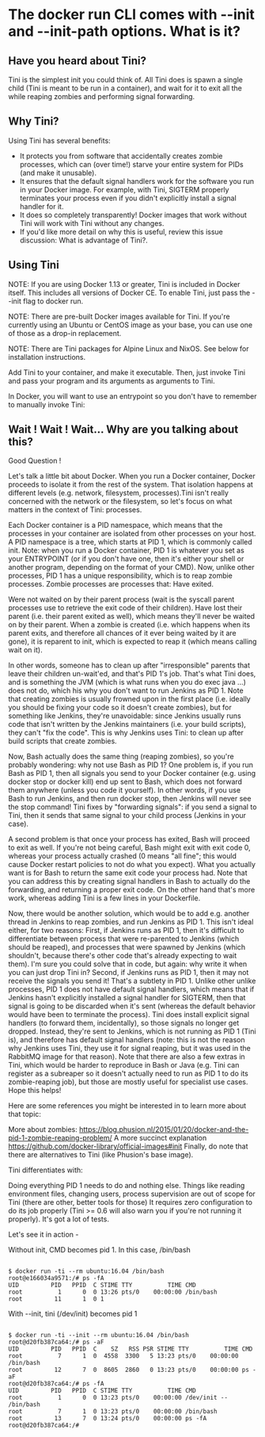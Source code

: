 
# The docker run CLI comes with --init and --init-path options. What is it?

## Have you heard about Tini?

Tini is the simplest init you could think of. All Tini does is spawn a single child (Tini is meant to be run in a container), and wait for it to exit all the while reaping zombies and performing signal forwarding.

## Why Tini?

Using Tini has several benefits:

- It protects you from software that accidentally creates zombie processes, which can (over time!) starve your entire system for PIDs (and make it unusable).
- It ensures that the default signal handlers work for the software you run in your Docker image. For example, with Tini, SIGTERM properly terminates your process even if you didn't explicitly install a signal handler for it.
- It does so completely transparently! Docker images that work without Tini will work with Tini without any changes.
- If you'd like more detail on why this is useful, review this issue discussion: What is advantage of Tini?.

## Using Tini

NOTE: If you are using Docker 1.13 or greater, Tini is included in Docker itself. This includes all versions of Docker CE. To enable Tini, just pass the --init flag to docker run.

NOTE: There are pre-built Docker images available for Tini. If you're currently using an Ubuntu or CentOS image as your base, you can use one of those as a drop-in replacement.

NOTE: There are Tini packages for Alpine Linux and NixOS. See below for installation instructions.

Add Tini to your container, and make it executable. Then, just invoke Tini and pass your program and its arguments as arguments to Tini.

In Docker, you will want to use an entrypoint so you don't have to remember to manually invoke Tini:

## Wait  ! Wait ! Wait... Why are you talking about this?


Good Question !

Let's talk a little bit about Docker. When you run a Docker container, Docker proceeds to isolate it from the rest of the system. 
That isolation happens at different levels (e.g. network, filesystem, processes).Tini isn't really concerned with the network or the filesystem, so let's focus on what matters in the context of Tini: processes.

Each Docker container is a PID namespace, which means that the processes in your container are isolated from other processes on your host. A PID namespace is a tree, which starts at PID 1, which is commonly called init.
Note: when you run a Docker container, PID 1 is whatever you set as your ENTRYPOINT (or if you don't have one, then it's either your shell or another program, depending on the format of your CMD).
Now, unlike other processes, PID 1 has a unique responsibility, which is to reap zombie processes.
Zombie processes are processes that:
Have exited.

Were not waited on by their parent process (wait is the syscall parent processes use to retrieve the exit code of their children).
Have lost their parent (i.e. their parent exited as well), which means they'll never be waited on by their parent.
When a zombie is created (i.e. which happens when its parent exits, and therefore all chances of it ever being waited by it are gone), it is reparent to init, which is expected to reap it (which means calling wait on it).

In other words, someone has to clean up after "irresponsible" parents that leave their children un-wait'ed, and that's PID 1's job.
That's what Tini does, and is something the JVM (which is what runs when you do exec java ...) does not do, which his why you don't want to run Jenkins as PID 1.
Note that creating zombies is usually frowned upon in the first place (i.e. ideally you should be fixing your code so it doesn't create zombies), but for something like Jenkins, they're unavoidable: since Jenkins usually runs code that isn't written by the Jenkins maintainers (i.e. your build scripts), they can't "fix the code".
This is why Jenkins uses Tini: to clean up after build scripts that create zombies.

Now, Bash actually does the same thing (reaping zombies), so you're probably wondering: why not use Bash as PID 1?
One problem is, if you run Bash as PID 1, then all signals you send to your Docker container (e.g. using docker stop or docker kill) end up sent to Bash, which does not forward them anywhere (unless you code it yourself). In other words, if you use Bash to run Jenkins, and then run docker stop, then Jenkins will never see the stop command!
Tini fixes by "forwarding signals": if you send a signal to Tini, then it sends that same signal to your child process (Jenkins in your case).

A second problem is that once your process has exited, Bash will proceed to exit as well. If you're not being careful, Bash might exit with exit code 0, whereas your process actually crashed (0 means "all fine"; this would cause Docker restart policies to not do what you expect). What you actually want is for Bash to return the same exit code your process had.
Note that you can address this by creating signal handlers in Bash to actually do the forwarding, and returning a proper exit code. On the other hand that's more work, whereas adding Tini is a few lines in your Dockerfile.

Now, there would be another solution, which would be to add e.g. another thread in Jenkins to reap zombies, and run Jenkins as PID 1.
This isn't ideal either, for two reasons:
First, if Jenkins runs as PID 1, then it's difficult to differentiate between process that were re-parented to Jenkins (which should be reaped), and processes that were spawned by Jenkins (which shouldn't, because there's other code that's already expecting to wait them). I'm sure you could solve that in code, but again: why write it when you can just drop Tini in?
Second, if Jenkins runs as PID 1, then it may not receive the signals you send it!
That's a subtlety in PID 1. Unlike other unlike processes, PID 1 does not have default signal handlers, which means that if Jenkins hasn't explicitly installed a signal handler for SIGTERM, then that signal is going to be discarded when it's sent (whereas the default behavior would have been to terminate the process).
Tini does install explicit signal handlers (to forward them, incidentally), so those signals no longer get dropped. Instead, they're sent to Jenkins, which is not running as PID 1 (Tini is), and therefore has default signal handlers (note: this is not the reason why Jenkins uses Tini, they use it for signal reaping, but it was used in the RabbitMQ image for that reason).
Note that there are also a few extras in Tini, which would be harder to reproduce in Bash or Java (e.g. Tini can register as a subreaper so it doesn't actually need to run as PID 1 to do its zombie-reaping job), but those are mostly useful for specialist use cases.
Hope this helps!

Here are some references you might be interested in to learn more about that topic:

More about zombies: https://blog.phusion.nl/2015/01/20/docker-and-the-pid-1-zombie-reaping-problem/
A more succinct explanation https://github.com/docker-library/official-images#init
Finally, do note that there are alternatives to Tini (like Phusion's base image).

Tini differentiates with:

Doing everything PID 1 needs to do and nothing else. Things like reading environment files, changing users, process supervision are out of scope for Tini (there are other, better tools for those)
It requires zero configuration to do its job properly (Tini >= 0.6 will also warn you if you're not running it properly).
It's got a lot of tests.

Let's see it in action -


Without init, CMD becomes pid 1. In this case, /bin/bash

```

$ docker run -ti --rm ubuntu:16.04 /bin/bash
root@e166034a9571:/# ps -fA
UID         PID   PPID  C STIME TTY          TIME CMD
root          1      0  0 13:26 pts/0    00:00:00 /bin/bash
root         11      1  0 1
```

With --init, tini (/dev/init) becomes pid 1

```

$ docker run -ti --init --rm ubuntu:16.04 /bin/bash
root@d20fb387ca64:/# ps -aF
UID         PID   PPID  C    SZ   RSS PSR STIME TTY          TIME CMD
root          7      1  0  4558  3300   5 13:23 pts/0    00:00:00 /bin/bash
root         12      7  0  8605  2860   0 13:23 pts/0    00:00:00 ps -aF
root@d20fb387ca64:/# ps -fA
UID         PID   PPID  C STIME TTY          TIME CMD
root          1      0  0 13:23 pts/0    00:00:00 /dev/init -- /bin/bash
root          7      1  0 13:23 pts/0    00:00:00 /bin/bash
root         13      7  0 13:24 pts/0    00:00:00 ps -fA
root@d20fb387ca64:/#
```
